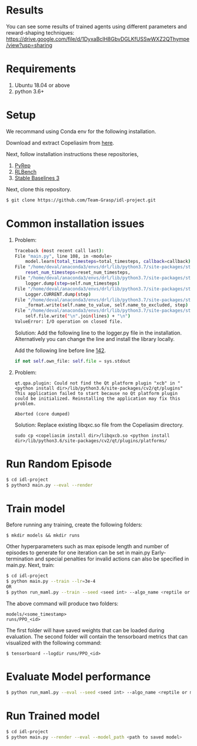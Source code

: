# Results
You can see some results of trained agents using different parameters and reward-shaping techniques:
https://drive.google.com/file/d/1DyxaBclH8GbvDGLKfUSSwWXZ2QThympe/view?usp=sharing

# Requirements
1. Ubuntu 18.04 or above
2. python 3.6+

# Setup 
We recommand using Conda env for the following installation. 

Download and extract Copeliasim from [here](https://www.coppeliarobotics.com/downloads).

Next, follow installation instructions these repositories,
1. [PyRep](https://github.com/Team-Grasp/PyRep)
2. [RLBench](https://github.com/Team-Grasp/RLBench)
3. [Stable Baselines 3](https://github.com/Team-Grasp/stable-baselines3)


Next, clone this repository. 
```sh
$ git clone https://github.com/Team-Grasp/idl-project.git
```

# Common installation issues
1. Problem: 
    ```sh
    Traceback (most recent call last):
    File "main.py", line 108, in <module>
        model.learn(total_timesteps=total_timesteps, callback=callback) 
    File "/home/deval/anaconda3/envs/drl/lib/python3.7/site-packages/stable_baselines3/ppo/ppo.py", line 265, in learn
        reset_num_timesteps=reset_num_timesteps,
    File "/home/deval/anaconda3/envs/drl/lib/python3.7/site-packages/stable_baselines3/common/on_policy_algorithm.py", line 240, in learn
        logger.dump(step=self.num_timesteps)
    File "/home/deval/anaconda3/envs/drl/lib/python3.7/site-packages/stable_baselines3/common/logger.py", line 379, in dump
        Logger.CURRENT.dump(step)
    File "/home/deval/anaconda3/envs/drl/lib/python3.7/site-packages/stable_baselines3/common/logger.py", line 544, in dump
        _format.write(self.name_to_value, self.name_to_excluded, step)
    File "/home/deval/anaconda3/envs/drl/lib/python3.7/site-packages/stable_baselines3/common/logger.py", line 143, in write
        self.file.write("\n".join(lines) + "\n")
    ValueError: I/O operation on closed file.
    ```
    Solution: Add the following line to the logger.py file in the installation. Alternatively you can change the line and install the library locally. 

    Add the following line before line [142](https://github.com/DLR-RM/stable-baselines3/blob/e2b6f5460f362ecad3777d6fe2950f3199058d8f/stable_baselines3/common/logger.py#L142).
    ```py
    if not self.own_file: self.file = sys.stdout
    ```

2. Problem: 
    ```
    qt.qpa.plugin: Could not find the Qt platform plugin "xcb" in "<python install dir>/lib/python3.6/site-packages/cv2/qt/plugins"
    This application failed to start because no Qt platform plugin could be initialized. Reinstalling the application may fix this problem.

    Aborted (core dumped)
    ```
    Solution: Replace existing libqxc.so file from the Copeliasim directory.
    ```
    sudo cp <copeliasim install dir>/libqxcb.so <python install dir>/lib/python3.6/site-packages/cv2/qt/plugins/platforms/
    ```

# Run Random Episode 

```sh
$ cd idl-project
$ python3 main.py --eval --render
```

# Train model
Before running any training, create the following folders:
```
$ mkdir models && mkdir runs
```

Other hyperparameters such as max episode length and number of episodes to generate for one iteration can be set in main.py
Early-termination and special penalties for invalid actions can also be specified in main.py.
Next, train:
```sh
$ cd idl-project
$ python main.py --train --lr=3e-4
OR
$ python run_maml.py --train --seed <seed int> --algo_name <reptile or maml or reptilian_maml>
```

The above command will produce two folders: 
```
models/<some_timestamp>
runs/PPO_<id>
```

The first folder will have saved weights that can be loaded during evaluation. 
The second folder will contain the tensorboard metrics that can visualized with the following command:
```
$ tensorboard --logdir runs/PPO_<id>
```

# Evaluate Model performance
```sh
$ python run_maml.py --eval --seed <seed int> --algo_name <reptile or maml or reptilian_maml> --model_path <path to saved model>
```

# Run Trained model 
```sh
$ cd idl-project
$ python main.py --render --eval --model_path <path to saved model>
```
